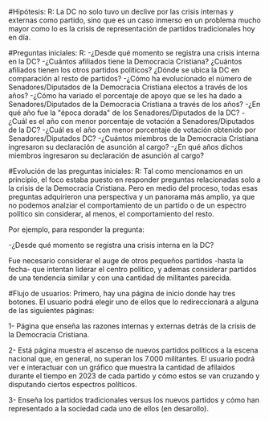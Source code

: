 #Hipótesis:
R: La DC no solo tuvo un declive por las crisis internas y externas como partido, sino que es un caso inmerso en un problema mucho mayor como lo es la crisis de representación de partidos tradicionales hoy en día.

#Preguntas iniciales:
R: -¿Desde qué momento se registra una crisis interna en la DC? -¿Cuántos afiliados tiene la Democracia Cristiana? ¿Cuántos afiliados tienen los otros partidos políticos? ¿Dónde se ubica la DC en comparación al resto de partidos? -¿Cómo ha evolucionado el número de Senadores/Diputados de la Democracia Cristiana electos a través de los años? -¿Cómo ha variado el porcentaje de apoyo que se les ha dado a Senadores/Diputados de la Democracia Cristiana a través de los años? -¿En qué año fue la "época dorada" de los Senadores/Diputados de la DC? -¿Cuál es el año con menor porcentaje de votación a Senadores/Diputados de la DC? -¿Cuál es el año con menor porcentaje de votación obtenido por Senadores/Diputados DC? -¿Cuántos miembros de la Democracia Cristiana ingresaron su declaración de asunción al cargo? -¿En qué años dichos miembros ingresaron su declaración de asunción al cargo?

#Evolución de las preguntas iniciales:
R: Tal como mencionamos en un principio, el foco estaba puesto en responder preguntas relacionadas solo a la crisis de la Democracia Cristiana. Pero en medio del proceso, todas esas preguntas adquirieron una perspectiva y un panorama más amplio, ya que no podemos analziar el comportamiento de un partido o de un espectro político sin considerar, al menos, el comportamiento del resto.

Por ejemplo, para responder la pregunta:

-¿Desde qué momento se registra una crisis interna en la DC?

Fue necesario considerar el auge de otros pequeños partidos -hasta la fecha- que intentan liderar el centro político, y ademas considerar partidos de una tendencia similar y con una cantidad de militantes parecida.

#Flujo de usuarios:
Primero, hay una página de inicio donde hay tres botones. El usuario podrá elegir uno de ellos que lo redireccionará a alguna de las siguientes páginas:

1- Página que enseña las razones internas y externas detrás de la crisis de la Democracia Cristiana.

2- Está página muestra el ascenso de nuevos partidos políticos a la escena nacional que, en general, no superan los 7.000 militantes. El usuario podrá ver e interactuar con un gráfico que muestra la cantidad de afilaidos durante el tiempo en 2023 de cada partido y cómo estos se van cruzando y disputando ciertos espectros políticos.

3- Enseña los partidos tradicionales versus los nuevos partidos y cómo han representado a la sociedad cada uno de ellos (en desarollo).
